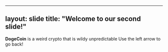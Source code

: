 ---
layout: slide
title: "Welcome to our second slide!"
----
**DogeCoin** is a weird crypto that is wildy unpredictable
Use the left arrow to go back!
